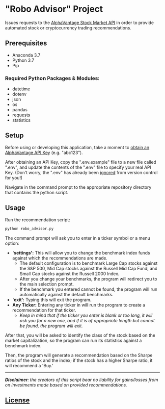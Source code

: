 # "Robo Advisor" Project

Issues requests to the [AlphaVantage Stock Market API](https://www.alphavantage.co/) in order to provide automated stock or cryptocurrency trading recommendations.

## Prerequisites

  + Anaconda 3.7
  + Python 3.7
  + Pip

### Required Python Packages & Modules:

  + datetime
  + dotenv
  + json
  + os
  + pandas
  + requests
  + statistics

## Setup

Before using or developing this application, take a moment to [obtain an AlphaVantage API Key](https://www.alphavantage.co/support/#api-key) (e.g. "abc123").

After obtaining an API Key, copy the ".env.example" file to a new file called ".env", and update the contents of the ".env" file to specify your real API Key. (Don't worry, the ".env" has already been [ignored](/.gitignore) from version control for you!)

Navigate in the command prompt to the appropriate repository directory that contains the python script.

## Usage

Run the recommendation script:

```py
python robo_advisor.py
```
The command prompt will ask you to enter in a ticker symbol or a menu option:
  + **'settings':** This will allow you to change the benchmark index funds against which the recommendations are made. 
    + The default configuration is to benchmark Large Cap stocks against the S&P 500, Mid Cap stocks against the Russell Mid Cap Fund, and Small Cap stocks against the Russell 2000 Index. 
    + After you change your benchmarks, the program will redirect you to the main selection prompt.
    + If the benchmark you entered cannot be found, the program will run automatically against the default benchmarks.
  + **'exit':** Typing this will exit the program. 
  + **Any Ticker:** Entering any ticker in will run the program to create a recommendation for that ticker. 
  	+ _Keep in mind that if the ticker you enter is blank or too long, it will ask you for a new one, and if it is of appropriate length but cannot be found, the program will exit._

After that, you will be asked to identify the class of the stock based on the market capitalization, so the program can run its statistics against a benchmark index. 

Then, the program will generate a recommendation based on the Sharpe ratios of the stock and the index; if the stock has a higher Sharpe ratio, it will recommend a 'Buy.'

-----

_**Disclaimer**: the creators of this script bear no liability for gains/losses from on investments made based on provided recommendations._



## [License](/LICENSE.md)
